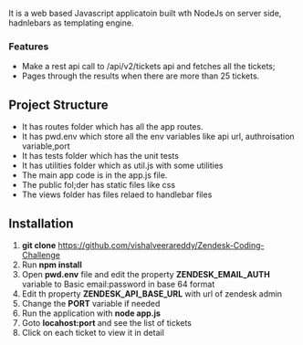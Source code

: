 It is a web based Javascript applicatoin built wth NodeJs on server side, hadnlebars as templating engine.
### Features

- Make a rest api call to /api/v2/tickets api and fetches all the tickets;
- Pages through the results when there are more than 25 tickets.


## Project Structure
- It has routes folder which has all the app routes.
- It has pwd.env which store all the env variables like api url, authroisation variable,port
- It has tests folder which has the unit tests
- It has utilities folder which as util.js with some utilities
- The main app code is in the app.js file.
- The public fol;der has static files like css
- The views folder has files relaed to handlebar files





## Installation
1. **git clone** https://github.com/vishalveerareddy/Zendesk-Coding-Challenge
2. Run **npm install**
3. Open **pwd.env** file and edit the property **ZENDESK_EMAIL_AUTH** variable to Basic email:password  in base 64 format
4. Edit th property **ZENDESK_API_BASE_URL** with url of zendesk admin
5. Change the **PORT** variable if needed
6. Run the application with **node app.js**
7. Goto **locahost:port** and see the list of tickets
8. Click on each ticket to view it in detail
